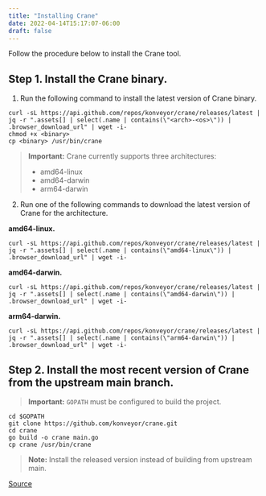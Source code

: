 ```yaml
---
title: "Installing Crane"
date: 2022-04-14T15:17:07-06:00
draft: false
---
```

Follow the procedure below to install the Crane tool.

## Step 1. Install the Crane binary.

1. Run the following command to install the latest version of Crane binary.
```
curl -sL https://api.github.com/repos/konveyor/crane/releases/latest |
jq -r ".assets[] | select(.name | contains(\"<arch>-<os>\")) | .browser_download_url" | wget -i-
chmod +x <binary>
cp <binary> /usr/bin/crane
```
> **Important:** Crane currently supports three architectures:
>- amd64-linux
>- amd64-darwin
>- arm64-darwin

2. Run one of the following commands to download the latest version of Crane for the architecture.

**amd64-linux.**
```
curl -sL https://api.github.com/repos/konveyor/crane/releases/latest |
jq -r ".assets[] | select(.name | contains(\"amd64-linux\")) |
.browser_download_url" | wget -i-
```
**amd64-darwin.**
```
curl -sL https://api.github.com/repos/konveyor/crane/releases/latest |
jq -r ".assets[] | select(.name | contains(\"amd64-darwin\")) |
.browser_download_url" | wget -i-
```
**arm64-darwin.**
```
curl -sL https://api.github.com/repos/konveyor/crane/releases/latest |
jq -r ".assets[] | select(.name | contains(\"arm64-darwin\")) |
.browser_download_url" | wget -i-
```
## Step 2. Install the most recent version of Crane from the upstream main branch.
> **Important:** `GOPATH` must be configured to build the project.
```
cd $GOPATH
git clone https://github.com/konveyor/crane.git
cd crane
go build -o crane main.go
cp crane /usr/bin/crane
```
> **Note:** Install the released version instead of building from upstream main.

[Source](https://github.com/konveyor/konveyor.github.io/blob/main/content/Crane/Installation.md)
